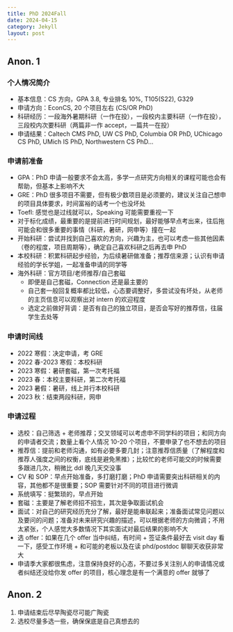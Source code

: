 ```yaml
---
title: PhD 2024Fall
date: 2024-04-15
category: Jekyll
layout: post
---
```


Anon. 1
-------------

### 个人情况简介
- 基本信息：CS 方向，GPA 3.8, 专业排名 10%, T105(S22), G329
- 申请方向：EconCS, 20 个项目左右 (CS/OR PhD)
- 科研经历：一段海外暑期科研（一作在投），一段校内主要科研（一作在投），三段校内次要科研（两篇非一作 accept，一篇共一在投）
- 申请结果：Caltech CMS PhD, UW CS PhD, Columbia OR PhD, UChicago CS
PhD, UMich IS PhD, Northwestern CS PhD...

### 申请前准备
- GPA：PhD 申请一般要求不会太高，多学一点研究方向相关的课程可能也会有帮助，但基本上影响不大
- GRE：PhD 很多项目不需要，但有极少数项目是必须要的，建议关注自己想申的项目具体要求，时间富裕的话考一个也没坏处
- Toefl: 感觉也是过线就可以，Speaking 可能需要重视一下
- 对于标化成绩，最重要的是提前进行时间规划，最好能够早点考出来，往后拖可能会和很多重要的事情（科研，暑研，网申等）撞在一起
- 开始科研：尝试并找到自己喜欢的方向，兴趣为主，也可以考虑一些其他因素（卷的程度，项目周期等），确定自己喜欢科研之后再去申 PhD
- 本校科研：积累科研起步经验，为后续暑研做准备；推荐信来源；认识有申请经验的学长学姐，一起准备申请的同学等
- 海外科研：官方项目/老师推荐/自己套磁
    - 即便是自己套磁，Connection 还是最主要的
    - 自己套一般回复概率都比较低，心态要调整好，多尝试没有坏处，从老师的主页信息可以观察出对 intern 的欢迎程度
    - 选定之前做好背调：是否有自己的独立项目，是否会写好的推荐信，往届学生去处等

### 申请时间线
- 2022 寒假：决定申请，考 GRE
- 2022 春-2023 寒假：本校科研
- 2023 寒假：暑研套磁，第一次考托福
- 2023 春：本校主要科研，第二次考托福
- 2023 暑假：暑研，线上并行本校科研
- 2023 秋：结束两段科研，网申

### 申请过程
- 选校：自己筛选 + 老师推荐；交叉领域可以考虑申不同学科的项目；和同方向的申请者交流；数量上看个人情况 10-20 个项目，不要申录了也不想去的项目
- 推荐信：提前和老师沟通，如有必要多要几封；注意推荐信质量（了解程度和推荐人强度之间的权衡，底线是避免黑推）；比较忙的老师可能交的时候需要多跟进几次，稍微比 ddl 晚几天交没事
- CV 和 SOP：早点开始准备，多打磨打磨；PhD 申请需要突出科研相关的内容，其他都不是很重要；SOP 需要针对不同的项目进行微调
- 系统填写：挺繁琐的，早点开始
- 套磁：主要是了解老师招不招生，其次是争取面试机会
- 面试：对自己的研究经历充分了解，最好是能串联起来；准备面试常见问题以及要问的问题；准备对未来研究兴趣的描述，可以根据老师的方向微调；不用太紧张，个人感觉大多数情况下其实面试对最后结果的影响不大
- 选 offer：如果在几个 offer 当中纠结，有时间 + 签证条件最好去 visit day 看一下，感受工作环境 + 和可能的老板以及在读 phd/postdoc 聊聊天收获非常大
- 申请季大家都很焦虑，注意保持良好的心态，不要过多关注别人的申请情况或者纠结还没给你发 offer 的项目，核心理念是有一个满意的 offer 就够了


Anon. 2
-------------

1. 申请结束后尽早陶瓷尽可能广陶瓷
2. 选校尽量多选一些，确保保底是自己真想去的